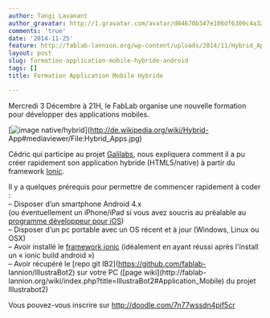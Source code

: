 ```yaml
---
author: Tangi Lavanant
author_gravatar: http://1.gravatar.com/avatar/d04670b347e106df6309c4a3235f00b9?s=96&d=mm&r=g
comments: 'true'
date: '2014-11-25'
feature: http://fablab-lannion.org/wp-content/uploads/2014/11/Hybrid_Apps1.jpg
layout: post
slug: formation-application-mobile-hybride-android
tags: []
title: Formation Application Mobile Hybride

---
```

Mercredi 3 Décembre à 21H, le FabLab organise une nouvelle formation pour
développer des applications mobiles.

[![image
native/hybrid](http://upload.wikimedia.org/wikipedia/commons/5/5e/Hybrid_Apps.jpg)](http://de.wikipedia.org/wiki/Hybrid-
App#mediaviewer/File:Hybrid_Apps.jpg)

Cédric qui participe au projet [Galilabs](http://www.galilabs.com "vers le
site web de Galilabs" ), nous expliquera comment il a pu créer rapidement son
application hybride (HTML5/native) à partir du framework
[Ionic](http://ionicframework.com/ "vers le site web Ionic" ).

Il y a quelques prérequis pour permettre de commencer rapidement à coder :  
– Disposer d’un smartphone Android 4.x  
(ou éventuellement un iPhone/iPad si vous avez soucris au préalable au
[programme développeur pour iOS](https://developer.apple.com/programs/ios/
"vers la page iOS developper program" ))  
– Disposer d’un pc portable avec un OS récent et à jour (Windows, Linux ou
OSX)  
– Avoir installé le [framework ionic](http://ionicframework.com/ "vers la page
de téléchargement de Ionic" ) (idéalement en ayant réussi après l'install un «
ionic build android »)  
– Avoir récupéré le [repo git IB2](https://github.com/fablab-
lannion/IllustraBot2) sur votre PC ([page wiki](http://fablab-
lannion.org/wiki/index.php?title=IllustraBot2#Application_Mobile) du projet
Illustrabot2)

Vous pouvez-vous inscrire sur <http://doodle.com/7n77wssdn4pif5cr>


